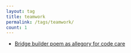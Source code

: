 ```yaml
---
layout: tag
title: teamwork
permalink: /tags/teamwork/
count: 1
---
```


- [Bridge builder poem as allegory for code care](http://aaronrobson.uk/2018/12/14/bridge-builder-poem-as-allegory-for-code-care/)
